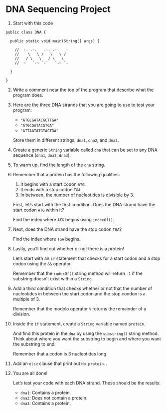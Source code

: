 # DNA Sequencing Project

1. Start with this code

```
public class DNA {

  public static void main(String[] args) {

    //  -. .-.   .-. .-.   .
    //    \   \ /   \   \ / 
    //   / \   \   / \   \  
    //  ~   `-~ `-`   `-~ `-

  }

}
```

2. Write a comment near the top of the program that describe what the program does.

3. Here are the three DNA strands that you are going to use to test your program:

	- ```"ATGCGATACGCTTGA"```
	- ```"ATGCGATACGTGA"```
	- ```"ATTAATATGTACTGA"```

	Store them in different strings: ```dna1```, ```dna2```, and ```dna3```.

4. Create a generic ```String``` variable called ```dna``` that can be set to any DNA sequence (```dna1```, ```dna2```, ```dna3```).

5. To warm up, find the length of the ```dna``` string.

6. Remember that a protein has the following qualities:

	1. It begins with a start codon ```ATG```.
	2. It ends with a stop codon ```TGA```.
	3. In between, the number of nucleotides is divisible by 3.

	First, let’s start with the first condition. Does the DNA strand have the start codon ```ATG``` within it?

	Find the index where ```ATG``` begins using ```indexOf()```.

7. Next, does the DNA strand have the stop codon ```TGA```?

	Find the index where ```TGA``` begins.

8. Lastly, you’ll find out whether or not there is a protein!

	Let’s start with an ```if``` statement that checks for a start codon and a stop codon using the ```&&``` operator.

	Remember that the ```indexOf()``` string method will return ```-1``` if the substring doesn’t exist within a ```String```.

9. Add a third condition that checks whether or not that the number of nucleotides in between the start codon and the stop condon is a multiple of 3.

	Remember that the modolo operator ```%``` returns the remainder of a division.

10. Inside the ```if``` statement, create a ```String``` variable named ```protein```.

	And find this protein in the ```dna``` by using the ```substring()``` string method. Think about where you want the substring to begin and where you want the substring to end.

	Remember that a codon is 3 nucleotides long.

11. Add an ```else``` clause that print out ```No protein.```.

12. You are all done!

	Let’s test your code with each DNA strand. These should be the results:

	- ```dna1```: Contains a protein.
	- ```dna2```: Does not contain a protein.
	- ```dna3```: Contains a protein.